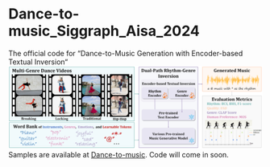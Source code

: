 # Dance-to-music_Siggraph_Aisa_2024
The official code for “Dance-to-Music Generation with Encoder-based Textual Inversion“
![Teaser](./teaser.png)
Samples are available at [Dance-to-music](https://youtu.be/y2pG2S5xDLY).
Code will come in soon.
